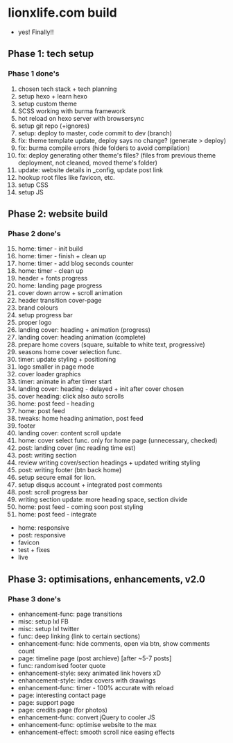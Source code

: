 # lionxlife.com build
* yes! Finally!!


## Phase 1: tech setup
### Phase 1 done's
1. chosen tech stack + tech planning
2. setup hexo + learn hexo
3. setup custom theme
4. SCSS working with burma framework
5. hot reload on hexo server with browsersync
6. setup git repo (+ignores)
7. setup: deploy to master, code commit to dev (branch)
8. fix: theme template update, deploy says no change? (generate > deploy)
9. fix: burma compile errors (hide folders to avoid compilation)
10. fix: deploy generating other theme's files? (files from previous theme deployment, not cleaned, moved theme's folder)
11. update: website details in _config, update post link
12. hookup root files like favicon, etc.
13. setup CSS
14. setup JS


## Phase 2: website build
### Phase 2 done's
15. home: timer - init build
16. home: timer - finish + clean up
17. home: timer - add blog seconds counter
18. home: timer - clean up
19. header + fonts progress
20. home: landing page progress
21. cover down arrow + scroll animation
22. header transition cover-page
23. brand colours
24. setup progress bar
25. proper logo
26. landing cover: heading + animation (progress)
27. landing cover: heading animation (complete)
28. prepare home covers (square, suitable to white text, progressive)
29. seasons home cover selection func.
30. timer: update styling + positioning
31. logo smaller in page mode
33. cover loader graphics
34. timer: animate in after timer start
35. landing cover: heading - delayed + init after cover chosen
36. cover heading: click also auto scrolls
37. home: post feed - heading
38. home: post feed
39. tweaks: home heading animation, post feed
40. footer
41. landing cover: content scroll update
42. home: cover select func. only for home page (unnecessary, checked)
43. post: landing cover (inc reading time est)
44. post: writing section
45. review writing cover/section headings + updated writing styling
46. post: writing footer (btn back home)
47. setup secure email for lion.
48. setup disqus account + integrated post comments
49. post: scroll progress bar
50. writing section update: more heading space, section divide
51. home: post feed - coming soon post styling
52. home: post feed - integrate

* home: responsive
* post: responsive
* favicon
* test + fixes
* live


## Phase 3: optimisations, enhancements, v2.0
### Phase 3 done's
* enhancement-func: page transitions
* misc: setup lxl FB
* misc: setup lxl twitter
* func: deep linking (link to certain sections)
* enhancement-func: hide comments, open via btn, show comments count
* page: timeline page (post archieve) [after ~5-7 posts]
* func: randomised footer quote
* enhancement-style: sexy animated link hovers xD
* enhancement-style: index covers with drawings
* enhancement-func: timer - 100% accurate with reload
* page: interesting contact page
* page: support page
* page: credits page (for photos)
* enhancement-func: convert jQuery to cooler JS
* enhancement-func: optimise website to the max
* enhancement-effect: smooth scroll nice easing effects